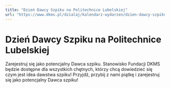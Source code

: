 ```yaml
---
title: "Dzień Dawcy Szpiku na Politechnice Lubelskiej"
url: "https://www.dkms.pl/dzialaj/kalendarz-wydarzen/dzien-dawcy-szpiku-na-politechnice-lubelskiej-2024"
---
```


# Dzień Dawcy Szpiku na Politechnice Lubelskiej

Zarejestruj się jako potencjalny Dawca szpiku. Stanowisko Fundacji DKMS będzie dostępne dla wszystkich chętnych, którzy chcą dowiedzieć się czym jest idea dawstwa szpiku! Przyjdź, przybij z nami piątkę i zarejestruj się jako potencjalny Dawca szpiku!


